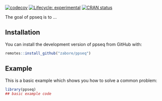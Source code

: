 
<!-- README.md is generated from README.Rmd. Please edit that file -->

<!-- badges: start -->

[![codecov](https://codecov.io/gh/zabore/ppseq/branch/master/graph/badge.svg)](https://codecov.io/gh/zabore/ppseq)
[![Lifecycle:
experimental](https://img.shields.io/badge/lifecycle-experimental-orange.svg)](https://www.tidyverse.org/lifecycle/#experimental)
[![CRAN
status](https://www.r-pkg.org/badges/version/ppseq)](https://CRAN.R-project.org/package=ppseq)
<!-- badges: end -->

The goal of ppseq is to …

## Installation

You can install the development version of ppseq from GitHub with:

``` r
remotes::install_github("zabore/ppseq")
```

## Example

This is a basic example which shows you how to solve a common problem:

``` r
library(ppseq)
## basic example code
```
